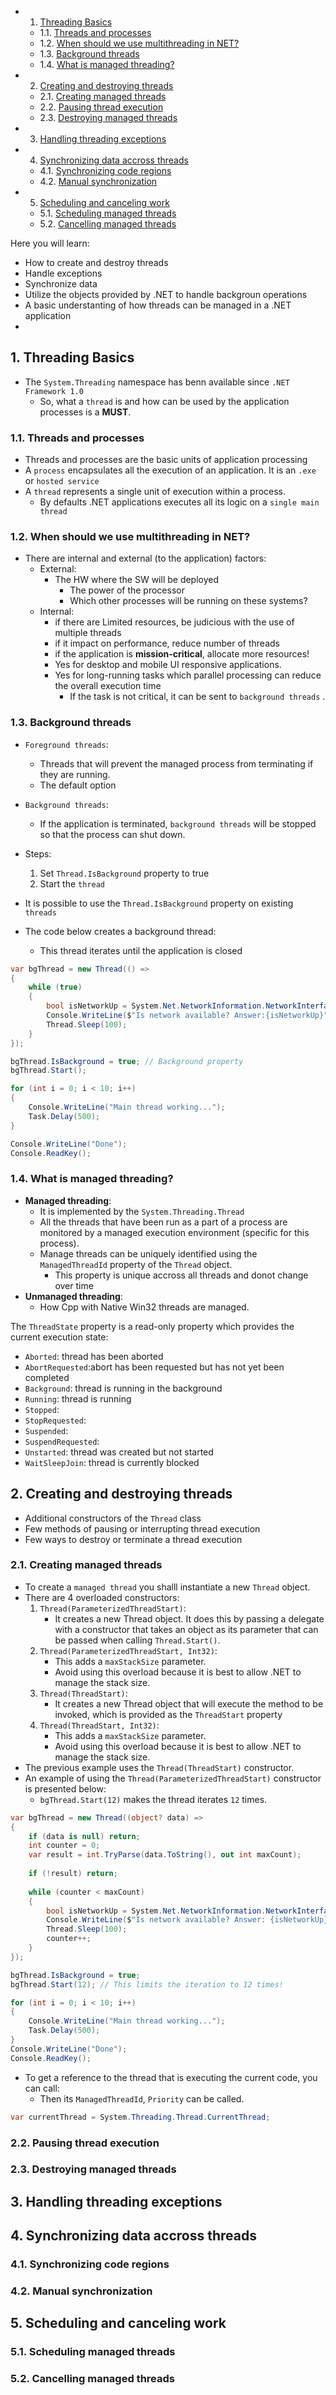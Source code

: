 <!-- vscode-markdown-toc -->
* 1. [Threading Basics](#ThreadingBasics)
	* 1.1. [Threads and processes](#Threadsandprocesses)
	* 1.2. [When should we use multithreading in NET?](#WhenshouldweusemultithreadinginNET)
	* 1.3. [Background threads](#Backgroundthreads)
	* 1.4. [What is managed threading?](#Whatismanagedthreading)
* 2. [Creating and destroying threads](#Creatinganddestroyingthreads)
	* 2.1. [Creating managed threads](#Creatingmanagedthreads)
	* 2.2. [Pausing thread execution](#Pausingthreadexecution)
	* 2.3. [Destroying managed threads](#Destroyingmanagedthreads)
* 3. [Handling threading exceptions](#Handlingthreadingexceptions)
* 4. [Synchronizing data accross threads](#Synchronizingdataaccrossthreads)
	* 4.1. [Synchronizing code regions](#Synchronizingcoderegions)
	* 4.2. [Manual synchronization](#Manualsynchronization)
* 5. [Scheduling and canceling work](#Schedulingandcancelingwork)
	* 5.1. [Scheduling managed threads](#Schedulingmanagedthreads)
	* 5.2. [Cancelling managed threads](#Cancellingmanagedthreads)

<!-- vscode-markdown-toc-config
	numbering=true
	autoSave=true
	/vscode-markdown-toc-config -->
<!-- /vscode-markdown-toc -->

Here you will learn:
- How to create and destroy threads
- Handle exceptions
- Synchronize data
- Utilize the objects provided by .NET to handle backgroun operations
- A basic understanting of how threads can be managed in a .NET application
- 
##  1. <a name='ThreadingBasics'></a>Threading Basics

- The `System.Threading` namespace has benn available since `.NET Framework 1.0`
  - So, what a `thread` is and how can be used by the application processes is a **MUST**.


###  1.1. <a name='Threadsandprocesses'></a>Threads and processes
- Threads and processes are the basic units of application processing
- A `process` encapsulates all the execution of an application. It is an `.exe` or `hosted service`
- A `thread` represents a single unit of execution within a process.
  - By defaults .NET applications executes all its logic on a `single main thread`
###  1.2. <a name='WhenshouldweusemultithreadinginNET'></a>When should we use multithreading in NET?
- There are internal and external (to the application) factors:
  - External:
    - The HW where the SW will be deployed
      - The power of the processor
      - Which other processes will be running on these systems?
  - Internal: 
    - if there are Limited resources, be judicious with the use of multiple threads
    - if it impact on performance, reduce number of threads
    - if the application is **mission-critical**, allocate more resources!
    - Yes for desktop and mobile UI responsive applications.
    - Yes for long-running tasks which parallel processing can reduce the overall execution time
      - If the task is not critical, it can be sent to `background threads` .
###  1.3. <a name='Backgroundthreads'></a>Background threads
- `Foreground threads`: 
  - Threads that will prevent the managed process from terminating if they are running.
  - The default option
- `Background threads`: 
  - If the application is terminated, `background threads` will be stopped so that the process can shut down.
- Steps:
  1.   Set `Thread.IsBackground` property to true
  2.   Start the `thread`
- It is possible to use the `Thread.IsBackground` property on existing `threads`

- The code below creates a background thread:
    - This thread iterates until the application is closed
``` cs
var bgThread = new Thread(() =>
{
    while (true)
    {
        bool isNetworkUp = System.Net.NetworkInformation.NetworkInterface.GetIsNetworkAvailable();
        Console.WriteLine($"Is network available? Answer:{isNetworkUp}");
        Thread.Sleep(100);
    }
});

bgThread.IsBackground = true; // Background property
bgThread.Start();

for (int i = 0; i < 10; i++)
{
    Console.WriteLine("Main thread working...");
    Task.Delay(500);
}

Console.WriteLine("Done");
Console.ReadKey();
```
###  1.4. <a name='Whatismanagedthreading'></a>What is managed threading? 
- **Managed threading**: 
  - It is implemented by the `System.Threading.Thread`
  - All the threads that have been run as a part of a process are monitored by a managed execution environment (specific for this process).
  - Manage threads can be uniquely identified using the `ManagedThreadId` property of the `Thread` object. 
    - This property is unique accross all threads and donot change over time
- **Unmanaged threading**:
  - How Cpp with Native Win32 threads are managed.

The `ThreadState` property is a read-only property which provides the current execution state:
- `Aborted`: thread has been aborted
- `AbortRequested`:abort has been requested but has not yet been completed
- `Background`: thread is running in the background
- `Running`: thread is running
- `Stopped`: 
- `StopRequested`: 
- `Suspended`:
- `SuspendRequested`: 
- `Unstarted`: thread was created but not started
- `WaitSleepJoin`: thread is currently blocked
##  2. <a name='Creatinganddestroyingthreads'></a>Creating and destroying threads
- Additional constructors of the `Thread` class
- Few methods of pausing or interrupting thread execution
- Few ways to destroy or terminate a thread execution


###  2.1. <a name='Creatingmanagedthreads'></a>Creating managed threads

- To create a `managed thread` you shalll instantiate a new `Thread` object.
- There are 4 overloaded constructors:
  1. `Thread(ParameterizedThreadStart)`: 
     - It creates a new Thread object. It does this by passing a delegate with a constructor that takes an object as its parameter that can be passed when calling `Thread.Start()`.
  2. `Thread(ParameterizedThreadStart, Int32)`: 
     - This adds a `maxStackSize` parameter. 
     - Avoid using this overload because it is best to allow .NET to manage the stack size.
  3. `Thread(ThreadStart)`: 
     - It creates a new Thread object that will execute the method to be invoked, which is provided as the `ThreadStart` property
  2. `Thread(ThreadStart, Int32)`: 
     - This adds a `maxStackSize` parameter. 
     - Avoid using this overload because it is best to allow .NET to manage the stack size.
- The previous example uses the `Thread(ThreadStart)` constructor.
- An example of using the `Thread(ParameterizedThreadStart)` constructor is presented below:
  - `bgThread.Start(12)`  makes the thread iterates `12` times. 

``` cs
var bgThread = new Thread((object? data) =>
{
    if (data is null) return;
    int counter = 0;
    var result = int.TryParse(data.ToString(), out int maxCount);
    
    if (!result) return;
    
    while (counter < maxCount)
    {
        bool isNetworkUp = System.Net.NetworkInformation.NetworkInterface.GetIsNetworkAvailable();
        Console.WriteLine($"Is network available? Answer: {isNetworkUp}");
        Thread.Sleep(100);
        counter++;
    }
});

bgThread.IsBackground = true;
bgThread.Start(12); // This limits the iteration to 12 times!

for (int i = 0; i < 10; i++)
{
    Console.WriteLine("Main thread working...");
    Task.Delay(500);
}
Console.WriteLine("Done");
Console.ReadKey();
```

- To get a reference to the thread that is executing the current code, you can call:
    - Then its `ManagedThreadId`, `Priority` can be called.
``` cs 
var currentThread = System.Threading.Thread.CurrentThread;
```
###  2.2. <a name='Pausingthreadexecution'></a>Pausing thread execution

###  2.3. <a name='Destroyingmanagedthreads'></a>Destroying managed threads

##  3. <a name='Handlingthreadingexceptions'></a>Handling threading exceptions

##  4. <a name='Synchronizingdataaccrossthreads'></a>Synchronizing data accross threads

###  4.1. <a name='Synchronizingcoderegions'></a>Synchronizing code regions

###  4.2. <a name='Manualsynchronization'></a>Manual synchronization

##  5. <a name='Schedulingandcancelingwork'></a>Scheduling and canceling work

###  5.1. <a name='Schedulingmanagedthreads'></a>Scheduling managed threads

###  5.2. <a name='Cancellingmanagedthreads'></a>Cancelling managed threads